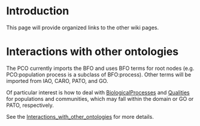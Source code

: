 # Introduction #

This page will provide organized links to the other wiki pages.

# Interactions with other ontologies #

The PCO currently imports the BFO and uses BFO terms for root nodes (e.g. PCO:population process is a subclass of BFO:process). Other terms will be imported from IAO, CARO, PATO, and GO.

Of particular interest is how to deal with [BiologicalProcesses](BiologicalProcesses.md) and [Qualities](Qualities.md) for populations and communities, which may fall within the domain or GO or PATO, respectively.

See the [Interactions\_with\_other\_ontologies](Interactions_with_other_ontologies.md) for more details.